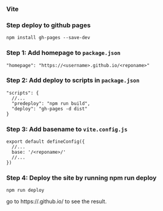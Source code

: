 ### Vite


### Step deploy to github pages
```
npm install gh-pages --save-dev
```

### Step 1: Add homepage to `package.json`
```
"homepage": "https://<username>.github.io/<reponame>"
```

### Step 2: Add deploy to scripts in `package.json`
```
"scripts": {
  //...
  "predeploy": "npm run build",
  "deploy": "gh-pages -d dist"
}
```

### Step 3: Add basename to `vite.config.js`
```
export default defineConfig({
  //...
  base: '/<reponame>/'
  //...
})
```

### Step 4: Deploy the site by running npm run deploy
```
npm run deploy
```
go to https://<username>.github.io/<reponame> to see the result.